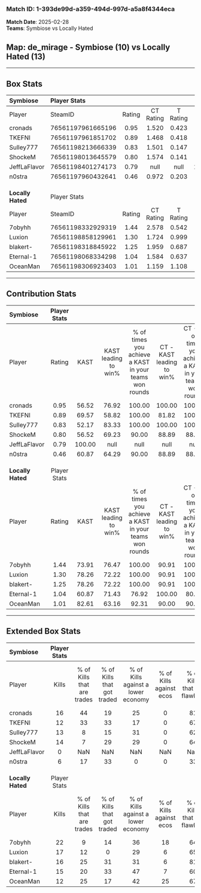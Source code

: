 ### Match ID: 1-393de99d-a359-494d-997d-a5a8f4344eca  
**Match Date**: 2025-02-28  
**Teams**: Symbiose vs Locally Hated  

## **Map**: de_mirage - Symbiose (10) vs Locally Hated (13)  
---  

## Box Stats  

| **Symbiose**      | Player Stats      |        |           |          |        |      |       |         |        |      |     |
| :- | :- | :-: | :-: | :-: | :-: | :-: | :-: | :-: | :-: | :-: | :-: |
| Player            | SteamID           | Rating | CT Rating | T Rating |  KAST  | ADR  | Kills | Assists | Deaths | K/D  | HS% |
| cronads           | 76561197961665196 |  0.95  |   1.520   |  0.423   | 56.52  | 73.0 |  16   |    2    |   16   | 1.00 | 31  |
| TKEFNI            | 76561197961851702 |  0.89  |   1.468   |  0.418   | 69.57  | 53.2 |  12   |    5    |   14   | 0.86 | 33  |
| Sulley777         | 76561198213666339 |  0.83  |   1.501   |  0.147   | 52.17  | 75.0 |  13   |    7    |   16   | 0.81 | 38  |
| ShockeM           | 76561198013645579 |  0.80  |   1.574   |  0.141   | 56.52  | 62.2 |  14   |    3    |   18   | 0.78 | 57  |
| JeffLaFlavor      | 76561198401274173 |  0.79  |   null    |   null   | 100.00 | 0.0  |   0   |    0    |   0    | 0.00 |  0  |
| n0stra            | 76561197960432641 |  0.46  |   0.972   |  0.203   | 60.87  | 40.2 |   6   |    5    |   18   | 0.33 | 33  |
|                   |                   |        |           |          |        |      |       |         |        |      |     |
|                   |                   |        |           |          |        |      |       |         |        |      |     |
|                   |                   |        |           |          |        |      |       |         |        |      |     |
| **Locally Hated** | Player Stats      |        |           |          |        |      |       |         |        |      |     |
| Player            | SteamID           | Rating | CT Rating | T Rating |  KAST  | ADR  | Kills | Assists | Deaths | K/D  | HS% |
| 7obyhh            | 76561198332929319 |  1.44  |   2.578   |  0.542   | 73.91  | 87.6 |  22   |    3    |   12   | 1.83 | 22  |
| Luxion            | 76561198858129961 |  1.30  |   1.724   |  0.999   | 78.26  | 86.0 |  17   |    7    |   12   | 1.42 | 47  |
| blakert-          | 76561198318845922 |  1.25  |   1.959   |  0.687   | 78.26  | 78.9 |  16   |    4    |   11   | 1.45 | 68  |
| Eternal-1         | 76561198068334298 |  1.04  |   1.584   |  0.637   | 60.87  | 85.3 |  15   |   11    |   15   | 1.00 | 66  |
| OceanMan          | 76561198306923403 |  1.01  |   1.159   |  1.108   | 82.61  | 43.0 |  12   |    3    |   11   | 1.09 | 50  |
---  

## Contribution Stats  

| **Symbiose**      | Player Stats |        |                      |                                                        |                           |                                                             |                          |                                                            |
| :- | :-: | :-: | :-: | :-: | :-: | :-: | :-: | :-: |
| Player            |    Rating    |  KAST  | KAST leading to win% | % of times you achieve a KAST in your teams won rounds | CT - KAST leading to win% | CT - % of times you achieve a KAST in your teams won rounds | T - KAST leading to win% | T - % of times you achieve a KAST in your teams won rounds |
| cronads           |     0.95     | 56.52  |        76.92         |                         100.00                         |          100.00           |                           100.00                            |          25.00           |                           100.00                           |
| TKEFNI            |     0.89     | 69.57  |        58.82         |                         100.00                         |           81.82           |                           100.00                            |          16.67           |                           100.00                           |
| Sulley777         |     0.83     | 52.17  |        83.33         |                         100.00                         |          100.00           |                           100.00                            |          33.33           |                           100.00                           |
| ShockeM           |     0.80     | 56.52  |        69.23         |                         90.00                          |           88.89           |                            88.89                            |          25.00           |                           100.00                           |
| JeffLaFlavor      |     0.79     | 100.00 |         null         |                          null                          |           null            |                            null                             |           null           |                            null                            |
| n0stra            |     0.46     | 60.87  |        64.29         |                         90.00                          |           88.89           |                            88.89                            |          20.00           |                           100.00                           |
|                   |              |        |                      |                                                        |                           |                                                             |                          |                                                            |
|                   |              |        |                      |                                                        |                           |                                                             |                          |                                                            |
|                   |              |        |                      |                                                        |                           |                                                             |                          |                                                            |
| **Locally Hated** | Player Stats |        |                      |                                                        |                           |                                                             |                          |                                                            |
| Player            |    Rating    |  KAST  | KAST leading to win% | % of times you achieve a KAST in your teams won rounds | CT - KAST leading to win% | CT - % of times you achieve a KAST in your teams won rounds | T - KAST leading to win% | T - % of times you achieve a KAST in your teams won rounds |
| 7obyhh            |     1.44     | 73.91  |        76.47         |                         100.00                         |           90.91           |                           100.00                            |          50.00           |                           100.00                           |
| Luxion            |     1.30     | 78.26  |        72.22         |                         100.00                         |           90.91           |                           100.00                            |          42.86           |                           100.00                           |
| blakert-          |     1.25     | 78.26  |        72.22         |                         100.00                         |           90.91           |                           100.00                            |          42.86           |                           100.00                           |
| Eternal-1         |     1.04     | 60.87  |        71.43         |                         76.92                          |          100.00           |                            80.00                            |          33.33           |                           66.67                            |
| OceanMan          |     1.01     | 82.61  |        63.16         |                         92.31                          |           90.00           |                            90.00                            |          33.33           |                           100.00                           |
---  

## Extended Box Stats  

| **Symbiose**      | Player Stats |                            |                            |                                    |                         |                              |                                 |        |                             |                                     |                          |                               |                            |
| :- | :-: | :-: | :-: | :-: | :-: | :-: | :-: | :-: | :-: | :-: | :-: | :-: | :-: |
| Player            |    Kills     | % of Kills that are trades | % of Kills that got traded | % of Kills against a lower economy | % of Kills against ecos | % of Kills that are flawless | % of Kills that are close duels | Deaths | % of Deaths that get traded | % of Deaths against a lower economy | % of Deaths against ecos | % of Deaths that are flawless | % of Deaths that are close |
| cronads           |      16      |             44             |             19             |                 25                 |            0            |              81              |                0                |   16   |             13              |                 13                  |            0             |              63               |             6              |
| TKEFNI            |      12      |             33             |             33             |                 17                 |            0            |              67              |                0                |   14   |             14              |                 14                  |            0             |              64               |             0              |
| Sulley777         |      13      |             8              |             15             |                 31                 |            0            |              62              |                8                |   16   |              6              |                 13                  |            0             |              56               |             6              |
| ShockeM           |      14      |             7              |             29             |                 29                 |            0            |              64              |                7                |   18   |             22              |                  6                  |            0             |              78               |             0              |
| JeffLaFlavor      |      0       |            NaN             |            NaN             |                NaN                 |           NaN           |             NaN              |               NaN               |   0    |             NaN             |                 NaN                 |           NaN            |              NaN              |            NaN             |
| n0stra            |      6       |             17             |             33             |                 0                  |            0            |              33              |               17                |   18   |             33              |                 11                  |            0             |              72               |             11             |
|                   |              |                            |                            |                                    |                         |                              |                                 |        |                             |                                     |                          |                               |                            |
|                   |              |                            |                            |                                    |                         |                              |                                 |        |                             |                                     |                          |                               |                            |
|                   |              |                            |                            |                                    |                         |                              |                                 |        |                             |                                     |                          |                               |                            |
| **Locally Hated** | Player Stats |                            |                            |                                    |                         |                              |                                 |        |                             |                                     |                          |                               |                            |
| Player            |    Kills     | % of Kills that are trades | % of Kills that got traded | % of Kills against a lower economy | % of Kills against ecos | % of Kills that are flawless | % of Kills that are close duels | Deaths | % of Deaths that get traded | % of Deaths against a lower economy | % of Deaths against ecos | % of Deaths that are flawless | % of Deaths that are close |
| 7obyhh            |      22      |             9              |             14             |                 36                 |           18            |              64              |                5                |   12   |             25              |                 17                  |            8             |              75               |             0              |
| Luxion            |      17      |             12             |             0              |                 29                 |            6            |              65              |                6                |   12   |             17              |                  8                  |            0             |              67               |             8              |
| blakert-          |      16      |             25             |             31             |                 31                 |            6            |              81              |                6                |   11   |             27              |                 18                  |            0             |              73               |             9              |
| Eternal-1         |      15      |             20             |             33             |                 47                 |            7            |              60              |                0                |   15   |             13              |                 20                  |            0             |              60               |             7              |
| OceanMan          |      12      |             25             |             17             |                 42                 |           25            |              67              |                8                |   11   |             45              |                 18                  |            0             |              64               |             0              |
